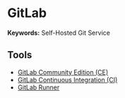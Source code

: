# GitLab

<!--
https://about.gitlab.com/blog/2021/04/20/everyone-can-get-certified/
https://gitlab-learn.leapest.com/hw/app/courseware/208fa611-4cd5-4115-bb54-4f5458c18d2f/scormcloud/78cf84aa-838a-4422-9919-24e5bb07dc43/9762f9cb-6706-4b9c-851f-da1d42239e88
-->

**Keywords:** Self-Hosted Git Service

## Tools

- [GitLab Community Edition (CE)](/gitlab/gitlab-ce.md)
- [GitLab Continuous Integration (CI)](/gitlab/gitlab-ci.md)
- [GitLab Runner](/gitlab/gitlab-runner.md)

<!--
<a href="https://gitlab.com/yo/devparty/-/commits/main">
  <img src="https://gitlab.com/yo/devparty/badges/main/pipeline.svg" alt="CI">
</a>

<a href="https://github.com/bigint/party/actions/workflows/ci.yml">
  <img src="https://github.com/bigint/party/actions/workflows/ci.yml/badge.svg" alt="GitHub Actions">
</a>
-->
